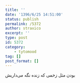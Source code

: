 ```yaml
---
title: ''
date: '1396/6/25 14:51:00'
status: publish
permalink: /5372
author: straxico
excerpt: ''
type: post
id: 5372
category:
    - tytomood
tag: []
post_format: []
---
```

‏بودن مثل زخمی که زنده نگه می‌داریش